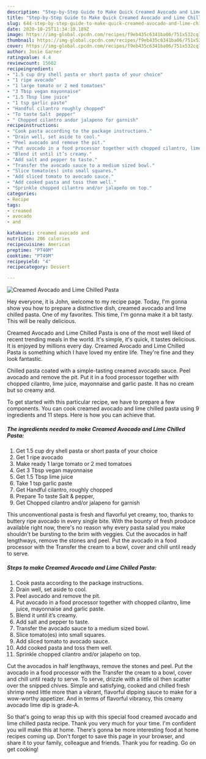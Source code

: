 ```yaml
---
description: "Step-by-Step Guide to Make Quick Creamed Avocado and Lime Chilled Pasta"
title: "Step-by-Step Guide to Make Quick Creamed Avocado and Lime Chilled Pasta"
slug: 644-step-by-step-guide-to-make-quick-creamed-avocado-and-lime-chilled-pasta
date: 2020-10-25T11:34:10.189Z
image: https://img-global.cpcdn.com/recipes/f9eb435c6341ba06/751x532cq70/creamed-avocado-and-lime-chilled-pasta-recipe-main-photo.jpg
thumbnail: https://img-global.cpcdn.com/recipes/f9eb435c6341ba06/751x532cq70/creamed-avocado-and-lime-chilled-pasta-recipe-main-photo.jpg
cover: https://img-global.cpcdn.com/recipes/f9eb435c6341ba06/751x532cq70/creamed-avocado-and-lime-chilled-pasta-recipe-main-photo.jpg
author: Josie Garner
ratingvalue: 4.4
reviewcount: 15602
recipeingredient:
- "1.5 cup dry shell pasta or short pasta of your choice"
- "1 ripe avocado"
- "1 large tomato or 2 med tomatoes"
- "3 Tbsp vegan mayonnaise"
- "1.5 Tbsp lime juice"
- "1 tsp garlic paste"
- "Handful cilantro roughly chopped"
- "To taste Salt  pepper"
- " Chopped cilantro andor jalapeno for garnish"
recipeinstructions:
- "Cook pasta according to the package instructions."
- "Drain well, set aside to cool."
- "Peel avocado and remove the pit."
- "Put avocado in a food processor together with chopped cilantro, lime juice, mayonnaise and garlic paste."
- "Blend it until it’s creamy."
- "Add salt and pepper to taste."
- "Transfer the avocado sauce to a medium sized bowl."
- "Slice tomato(es) into small squares."
- "Add sliced tomato to avocado sauce."
- "Add cooked pasta and toss them well."
- "Sprinkle chopped cilantro and/or jalapeño on top."
categories:
- Recipe
tags:
- creamed
- avocado
- and

katakunci: creamed avocado and 
nutrition: 206 calories
recipecuisine: American
preptime: "PT40M"
cooktime: "PT49M"
recipeyield: "4"
recipecategory: Dessert

---
```



![Creamed Avocado and Lime Chilled Pasta](https://img-global.cpcdn.com/recipes/f9eb435c6341ba06/751x532cq70/creamed-avocado-and-lime-chilled-pasta-recipe-main-photo.jpg)

Hey everyone, it is John, welcome to my recipe page. Today, I'm gonna show you how to prepare a distinctive dish, creamed avocado and lime chilled pasta. One of my favorites. This time, I'm gonna make it a bit tasty. This will be really delicious.

Creamed Avocado and Lime Chilled Pasta is one of the most well liked of recent trending meals in the world. It's simple, it's quick, it tastes delicious. It is enjoyed by millions every day. Creamed Avocado and Lime Chilled Pasta is something which I have loved my entire life. They're fine and they look fantastic.

Chilled pasta coated with a simple-tasting creamed avocado sauce. Peel avocado and remove the pit. Put it in a food processor together with chopped cilantro, lime juice, mayonnaise and garlic paste. It has no cream but so creamy and.


To get started with this particular recipe, we have to prepare a few components. You can cook creamed avocado and lime chilled pasta using 9 ingredients and 11 steps. Here is how you can achieve that.

<!--inarticleads1-->

##### The ingredients needed to make Creamed Avocado and Lime Chilled Pasta:

1. Get 1.5 cup dry shell pasta or short pasta of your choice
1. Get 1 ripe avocado
1. Make ready 1 large tomato or 2 med tomatoes
1. Get 3 Tbsp vegan mayonnaise
1. Get 1.5 Tbsp lime juice
1. Take 1 tsp garlic paste
1. Get Handful cilantro, roughly chopped
1. Prepare To taste Salt &amp; pepper,
1. Get  Chopped cilantro and/or jalapeno for garnish


This unconventional pasta is fresh and flavorful yet creamy, too, thanks to buttery ripe avocado in every single bite. With the bounty of fresh produce available right now, there&#39;s no reason why every pasta salad you make shouldn&#39;t be bursting to the brim with veggies. Cut the avocados in half lengthways, remove the stones and peel. Put the avocado in a food processor with the Transfer the cream to a bowl, cover and chill until ready to serve. 

<!--inarticleads2-->

##### Steps to make Creamed Avocado and Lime Chilled Pasta:

1. Cook pasta according to the package instructions.
1. Drain well, set aside to cool.
1. Peel avocado and remove the pit.
1. Put avocado in a food processor together with chopped cilantro, lime juice, mayonnaise and garlic paste.
1. Blend it until it’s creamy.
1. Add salt and pepper to taste.
1. Transfer the avocado sauce to a medium sized bowl.
1. Slice tomato(es) into small squares.
1. Add sliced tomato to avocado sauce.
1. Add cooked pasta and toss them well.
1. Sprinkle chopped cilantro and/or jalapeño on top.


Cut the avocados in half lengthways, remove the stones and peel. Put the avocado in a food processor with the Transfer the cream to a bowl, cover and chill until ready to serve. To serve, drizzle with a little oil then scatter over the snipped chives. Simple and satisfying, cooked and chilled fresh shrimp need little more than a vibrant, flavorful dipping sauce to make for a wow-worthy appetizer. And in terms of flavorful vibrancy, this creamy avocado lime dip is grade-A. 

So that's going to wrap this up with this special food creamed avocado and lime chilled pasta recipe. Thank you very much for your time. I'm confident you will make this at home. There's gonna be more interesting food at home recipes coming up. Don't forget to save this page in your browser, and share it to your family, colleague and friends. Thank you for reading. Go on get cooking!
